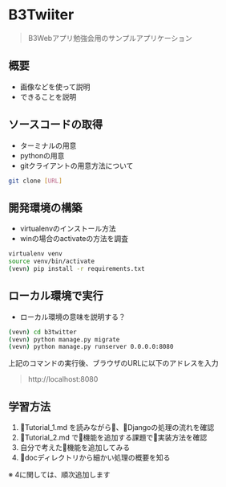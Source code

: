 # B3Twiiter
> B3Webアプリ勉強会用のサンプルアプリケーション

## 概要
- 画像などを使って説明
- できることを説明


## ソースコードの取得
- ターミナルの用意
- pythonの用意
- gitクライアントの用意方法について

```bash
git clone [URL]
```


## 開発環境の構築
- virtualenvのインストール方法
- winの場合のactivateの方法を調査

```bash
virtualenv venv
source venv/bin/activate
(vevn) pip install -r requirements.txt
```


## ローカル環境で実行
- ローカル環境の意味を説明する？

```bash
(vevn) cd b3twitter
(vevn) python manage.py migrate
(vevn) python manage.py runserver 0.0.0.0:8080
```
上記のコマンドの実行後、ブラウザのURLに以下のアドレスを入力
> http://localhost:8080


## 学習方法
1. Tutorial_1.md を読みながら、Djangoの処理の流れを確認
2. Tutorial_2.md で機能を追加する課題で実装方法を確認
3. 自分で考えた機能を追加してみる
4. docディレクトリから細かい処理の概要を知る

※ 4に関しては、順次追加します
